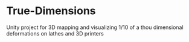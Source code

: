 # True-Dimensions
Unity project for 3D mapping and visualizing 1/10 of a thou dimensional deformations on lathes and 3D printers
